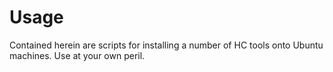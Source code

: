 # Usage

Contained herein are scripts for installing a number of HC tools onto Ubuntu machines.  Use at your own peril.

